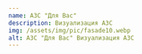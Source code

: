 ```yaml
---
name: АЗС "Для Вас"
description: Визуализация АЗС
img: /assets/img/pic/fasade10.webp
alt: АЗС "Для Вас" Визуализация АЗС
---
```

